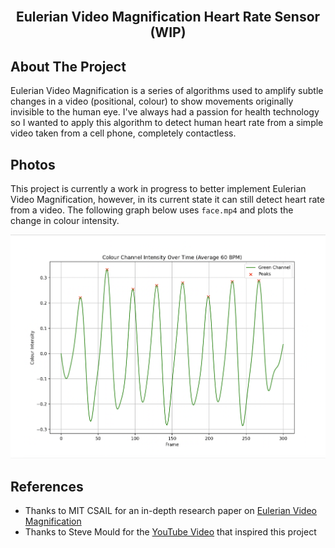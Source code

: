 <br />
  <h2 align="center">Eulerian Video Magnification Heart Rate Sensor (WIP)</h2>
</p>

## About The Project

Eulerian Video Magnification is a series of algorithms used to amplify subtle changes in a video (positional, colour) to show movements originally invisible to the human eye. I've always had a passion for health technology so I wanted to apply this algorithm to detect human heart rate from a simple video taken from a cell phone, completely contactless. 

## Photos
This project is currently a work in progress to better implement Eulerian Video Magnification, however, in its current state it can still detect heart rate from a video. The following graph below uses `face.mp4` and plots the change in colour intensity.

![](Images/plot.png)

## References

* Thanks to MIT CSAIL for an in-depth research paper on [Eulerian Video Magnification](https://people.csail.mit.edu/mrub/papers/vidmag.pdf)
* Thanks to Steve Mould for the [YouTube Video](https://youtu.be/BFZxlauizx0?si=LPWsUPZ-Byx51Ze3) that inspired this project